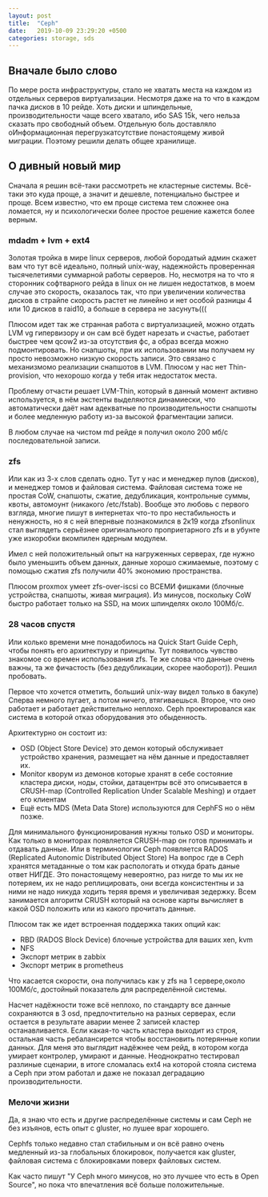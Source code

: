 ```yaml
---
layout: post
title:  "Ceph"
date:   2019-10-09 23:29:20 +0500
categories: storage, sds
---
```


## Вначале было слово
По мере роста инфраструктуры, стало не хватать места на каждом из отдельных серверов виртуализации. Несмотря даже на то что в каждом пачка дисков в 10 рейде. Хоть диски и шпиндельные, производительности чаще всего хватало, ибо SAS 15k, чего нельза сказать про свободный объем. Отдельную боль доставляло оИнформационная перегрузкатсутствие понастоящему живой миграции. Поэтому решили делать общее хранилище.

## О дивный новый мир
Сначала я решин всё-таки рассмотреть не кластерные системы. Всё-таки это куда проще, а значит и дешевле, потенциально быстрее и проще. Всем известно, что ем проще система тем сложнее она ломается, ну и психологически более простое решение кажется более верным.

### mdadm + lvm + ext4
Золотая тройка в мире linux серверов, любой бородатый админ скажет вам что тут всё идеально, полный unix-way, надежнойсть проверенная тысячелетиями суммарной работы серверов. Но, несмотря на то что я сторонник софтварного рейда в linux он не лишен недостатков, в моем случае это скорость, оказалось так, что при увеличении количества дисков в страйпе скорость растет не линейно и нет особой разницы 4 или 10 дисков в raid10, а больше в сервера не засунуть(((


Плюсом идет так же странная работа с виртуализацией, можно отдать LVM vg гипервизору и он сам всё будет нарезать и счастье, работает быстрее чем qcow2 из-за отсутствия фс, а образ всегда можно подмонтировать. Но снапшоты, при их использовании мы получаем ну просто невозможно низкую скорость записи. Это связано с механизмомо реализации снапшотов в LVM. Плюсом у нас нет Thin-provision, что нехорошо когда у тебя итак недостаток места.


Проблему отчасти решает LVM-Thin, который в данный момент активно используется, в нём экстенты выделяются динамиески, что автоматически даёт нам адекватные по производительности снапшоты и более медленную работу из-за высокой фрагментации записи.


В любом случае на чистом md рейде я получил около 200 мб/с последовательной записи.

### zfs
Или как из 3-х слов сделать одно. Тут у нас и менеджер пулов (дисков), и менеджер томов и файловая система. Файловая система тоже не простая CoW, снапшоты, сжатие, дедубликация, контрольные суммы, квоты, автомоунт (никакого /etc/fstab). Вообще это любовь с первого взгляда, многие пишут в интернетах что-то про нестабильность и ненужность, но я с ней впернвые познакомился в 2к19 когда zfsonlinux стал выглядеть серьёзнее оригинального проприетарного zfs и в убунте уже изкоробки вкомпилен ядерным модулем.


Имел с ней положительный опыт на нагруженных серверах, где нужно было уменьшить объем данных, данные хорошо сжимаемые, поэтому с помощью сжатия zfs получили 40% экономию пространства.


Плюсом proxmox умеет zfs-over-iscsi со ВСЕМИ фишками (блочные устройства, снапшоты, живая миграция).
Из минусов, поскольку CoW быстро работает только на SSD, на моих шпинделях около 100Мб/с.

### 28 часов спустя
Или колько времени мне понадобилось на Quick Start Guide Ceph, чтобы понять его архитектуру и принципы. Тут появилось чувство знакомое со времен использования zfs. Те же слова что данные очень важны, та же фичастость (без дедубликации, скорее наоборот)). Решил пробовать.


Первое что хочется отметить, больший unix-way видел только в бакуле) Сперва немного пугает, а потом ничего, втягиваешься. Второе, что оно работает и работает действительно неплохо. Ceph проектировался как система в которой отказ оборудования это обыденность.


Архитектурно он состоит из:
* OSD (Object Store Device) это демон который обслуживает устройство хранения, размещает на нём данные и предоставляет их.
* Monitor кворум из демонов которые хранят в себе состояние кластера диски, ноды, стойки, датацентры всё это описывается в CRUSH-map (Controlled Replication Under Scalable Meshing) и отдает его клиентам
* Ещё есть MDS (Meta Data Store) используются для CephFS но о нём позже.


Для минимального функционирования нужны только OSD и мониторы. Как только в мониторах появляется CRUSH-map он готов принимать и отдавать данные. Или в терминологии Ceph появляется RADOS (Replicated Autonomic Distributed Object Store) На вопрос где в Ceph хранятся метаданные о том как распологать и откуда брать даные ответ НИГДЕ. Это понастоящему невероятно, раз нигде то мы их не потеряем, их не надо реплицировать, они всегда консистентны и за ними не надо никуда ходить теряя время и увеличивая зедержку. Всем занимается алгоритм CRUSH который на основе карты вычисляет в какой OSD положить или из какого прочитать данные.


Плюсом так же идет встроенная поддержка таких опций как:
* RBD (RADOS Block Device) блочные устройства для ваших xen, kvm
* NFS
* Экспорт метрик в zabbix
* Экспорт метрик в prometheus


Что касается скорости, она получилась как у zfs на 1 сервере,около 100Мб/с, достойный показатель для распределённой системы.


Насчет надёжности тоже всё неплохо, по стандарту все данные сохраняются в 3 osd, предпочтительно на разных серверах, если остается в результате аварии менее 2 записей кластер останавливается. Если какая-то часть кластера выходит из строя, остальная часть ребалансирется чтобы восстановить потерянные копии данных. Для меня это выглядит надёжнее чем рейд, в котором когда умирает контролер, умирают и данные. Неоднократно тестировал разлиные сценарии, в итоге сломалась ext4 на которой стояла система а Ceph при этом работал и даже не показал деградацию производительности.

### Мелочи жизни

Да, я знаю что есть и другие распределённые системы и сам Ceph не без изъянов, есть опыт с gluster, но лушее враг хорошего.


Cephfs только недавно стал стабильным и он всё равно очень медленный из-за глобальных блокировок, получается как gluster, файловая система с блокировками поверх файловых систем.


Как часто пишут "У Ceph много минусов, но это лучшее что есть в Open Source", но пока что впечатления всё больше положительные.